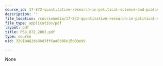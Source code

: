 ```yaml
---
course_id: 17-872-quantitative-research-in-political-science-and-public-policy-spring-2004
description: ''
file_location: /coursemedia/17-872-quantitative-research-in-political-science-and-public-policy-spring-2004/32918482da86d3ff6aa8306c15b03e99_PS3_872_2003.pdf
file_type: application/pdf
layout: pdf
title: PS3_872_2003.pdf
type: course
uid: 32918482da86d3ff6aa8306c15b03e99

---
```

None